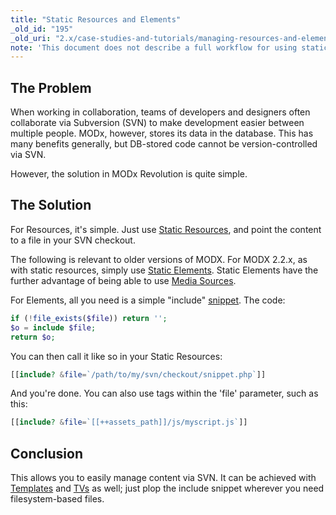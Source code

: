 ```yaml
---
title: "Static Resources and Elements"
_old_id: "195"
_old_uri: "2.x/case-studies-and-tutorials/managing-resources-and-elements-via-svn"
note: 'This document does not describe a full workflow for using static resources and elements, and could do with a rewrite.'
---
```


## The Problem

 When working in collaboration, teams of developers and designers often collaborate via Subversion (SVN) to make development easier between multiple people. MODx, however, stores its data in the database. This has many benefits generally, but DB-stored code cannot be version-controlled via SVN.

 However, the solution in MODx Revolution is quite simple.

## The Solution

 For Resources, it's simple. Just use [Static Resources](building-sites/resources/static-resource "Static Resource"), and point the content to a file in your SVN checkout.

 The following is relevant to older versions of MODX. For MODX 2.2.x, as with static resources, simply use [Static Elements](getting-started/maintenance/upgrading/2.2#Upgradingto2.2.x-StaticElements). Static Elements have the further advantage of being able to use [Media Sources](getting-started/maintenance/upgrading/2.2#Upgradingto2.2.x-MediaSources). 

 For Elements, all you need is a simple "include" [snippet](extending-modx/snippets "Snippets"). The code:

 ``` php
if (!file_exists($file)) return '';
$o = include $file;
return $o;
```

 You can then call it like so in your Static Resources:

 ``` php
[[include? &file=`/path/to/my/svn/checkout/snippet.php`]]
```

 And you're done. You can also use tags within the 'file' parameter, such as this:

 ``` php
[[include? &file=`[[++assets_path]]/js/myscript.js`]]
```

## Conclusion

 This allows you to easily manage content via SVN. It can be achieved with [Templates](building-sites/elements/templates "Templates") and [TVs](building-sites/elements/template-variables "Template Variables") as well; just plop the include snippet wherever you need filesystem-based files.
